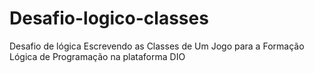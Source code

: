# Desafio-logico-classes
Desafio de lógica  Escrevendo as Classes de Um Jogo para a Formação Lógica de Programação na plataforma DIO
